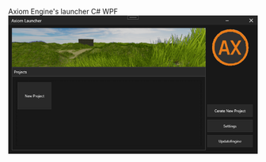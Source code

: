 Axiom Engine's launcher C# WPF
![image of it](https://github.com/AxiomGames/AxiomLauncher/blob/master/Axiom%20Launcher/Images/Axiom_Launcher_WPF.png)
